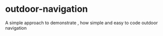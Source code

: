 # outdoor-navigation
A simple approach to demonstrate , how simple and easy to code outdoor navigation

